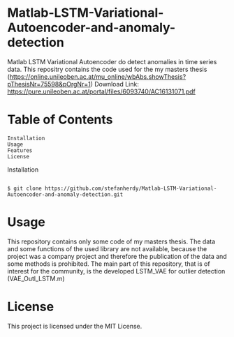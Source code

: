 # Matlab-LSTM-Variational-Autoencoder-and-anomaly-detection


Matlab LSTM Variational Autoencoder do detect anomalies in time series data.
This repositry contains the code used for the my masters thesis (https://online.unileoben.ac.at/mu_online/wbAbs.showThesis?pThesisNr=75598&pOrgNr=1)
Download Link: https://pure.unileoben.ac.at/portal/files/6093740/AC16131071.pdf

# Table of Contents

    Installation
    Usage
    Features
    License

Installation

```shell

$ git clone https://github.com/stefanherdy/Matlab-LSTM-Variational-Autoencoder-and-anomaly-detection.git
```
# Usage

This repository contains only some code of my masters thesis. The data and some functions of the used library are not available, because the project was a company project and therefore the publication of the data and some methods is prohibited.
The main part of this repository, that is of interest for the community, is the developed LSTM_VAE for outlier detection (VAE_Outl_LSTM.m) 


# License

This project is licensed under the MIT License.

